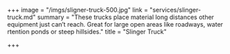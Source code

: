 +++
image = "/imgs/sligner-truck-500.jpg"
link = "services/slinger-truck.md"
summary = "These trucks place material long distances other equipment just can’t reach. Great for large open areas like roadways, water rtention ponds or steep hillsides."
title = "Slinger Truck"

+++
